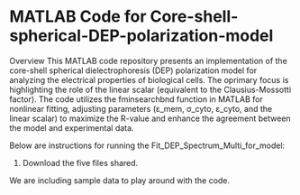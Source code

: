 # MATLAB Code for Core-shell-spherical-DEP-polarization-model
Overview
This MATLAB code repository presents an implementation of the core-shell spherical dielectrophoresis (DEP) polarization model for analyzing the electrical properties of biological cells. The oprimary focus is highlighting the role of the linear scalar (equivalent to the Clausius-Mossotti factor). The code utilizes the fminsearchbnd function in MATLAB for nonlinear fitting, adjusting parameters (ε_mem, σ_cyto, ε_cyto, and the linear scalar) to maximize the R-value and enhance the agreement between the model and experimental data.

Below are instructions for running the Fit_DEP_Spectrum_Multi_for_model:
1. Download the five files shared.

We are including sample data to play around with the code.
